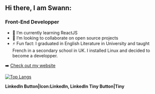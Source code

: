 ## Hi there, I am Swann:
### Front-End Developper

- 🌱 I’m currently learning ReactJS
- 👯 I’m looking to collaborate on open source projects
- ⚡ Fun fact: I graduated in English Literature in University and taught French in a secondary school in UK. I installed Linux and decided to become a developper.

:arrow_right: [Check out my website](https://swannwho.com/)

[![Top Langs](https://github-readme-stats.vercel.app/api/top-langs/?username=swann-martin&layout=compact)](https://github.com/swann-martin/github-readme-stats)

__LinkedIn Button|Icon:LinkedIn, LinkedIn__
__Tiny Button|Tiny__
